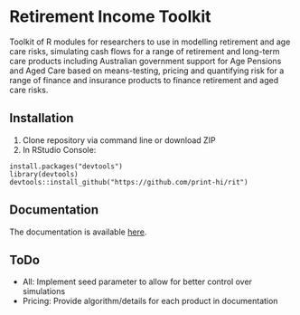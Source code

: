 # Retirement Income Toolkit

Toolkit of R modules for researchers to use in modelling retirement and age care risks, simulating cash flows for a range of retirement and long-term care products including Australian government support for Age Pensions and Aged Care based on means-testing, pricing and quantifying risk for a range of finance and insurance products to finance retirement and aged care risks.

## Installation

1. Clone repository via command line or download ZIP 
2. In RStudio Console:
```
install.packages("devtools")
library(devtools)
devtools::install_github("https://github.com/print-hi/rit")
```

## Documentation

The documentation is available [here](https://print-hi.github.io/toolkit-live/).

## ToDo

- All: Implement seed parameter to allow for better control over simulations
- Pricing: Provide algorithm/details for each product in documentation
